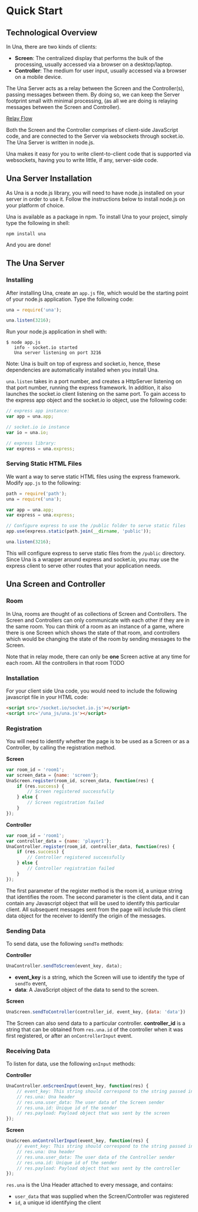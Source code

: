 Quick Start
==

## Technological Overview

In Una, there are two kinds of clients:
- **Screen**: The centralized display that performs the bulk of the processing, usually accessed via a browser on a desktop/laptop.
- **Controller**: The medium for user input, usually accessed via a browser on a mobile device. 

The Una Server acts as a relay between the Screen and the Controller(s), passing messages between them. By
doing so, we can keep the Server footprint small with minimal processing, (as all we are doing is relaying messages between the Screen and Controller).

[Relay Flow](images/relay.jpg)

Both the Screen and the Controller comprises of client-side JavaScript code, and are connected
to the Server via websockets through socket.io. The Una Server is written in node.js.

Una makes it easy for you to write client-to-client code that is supported
via websockets, having you to write little, if any, server-side code.

## Una Server Installation

As Una is a node.js library, you will need to have node.js installed on your
server in order to use it. Follow the instructions below to install
node.js on your platform of choice.

Una is available as a package in npm. To install Una to your project, simply
type the following in shell:

```shell
npm install una
```

And you are done!

## The Una Server

### Installing
After installing Una, create an `app.js` file, which would be the starting point of
your node.js application. Type the following code:

```javascript
una = require('una');

una.listen(3216);
```

Run your node.js application in shell with:
```shell
$ node app.js
   info - socket.io started
   Una server listening on port 3216
```

Note: Una is built on top of express and socket.io, hence, these dependencies are automatically installed when you install Una.

`una.listen` takes in a port number, and creates a HttpServer listening on that
port number, running the express framework. In addition, it also launches the
socket.io client listening on the same port. To gain access to the express app
object and the socket.io io object, use the following code:

```javascript
// express app instance:
var app = una.app;

// socket.io io instance
var io = una.io;

// express library:
var express = una.express;
```

### Serving Static HTML Files

We want a way to serve static HTML files using the express framework. Modify `app.js` to the following:
```javascript
path = require('path');
una = require('una');

var app = una.app;
var express = una.express;

// Configure express to use the /public folder to serve static files
app.use(express.static(path.join(__dirname, 'public'));

una.listen(3216);
```

This will configure express to serve static files from the `/public` directory.
Since Una is a wrapper around express and socket.io, you may use the express
client to serve other routes that your application needs.

## Una Screen and Controller

### Room

In Una, rooms are thought of as collections of Screen and Controllers. The Screen and Controllers can only communicate with each
other if they are in the same room. You can think of a room as an instance
of a game, where there is one Screen which shows the state of that room,
and controllers which would be changing the state of the room by
sending messages to the Screen.

Note that in relay mode, there can only be **one** Screen active at any time
for each room. All the controllers in that room TODO

### Installation

For your client side Una code, you would need to include the following 
javascript file in your HTML code:

```html
<script src='/socket.io/socket.io.js'></script>
<script src='/una_js/una.js'></script>
```

### Registration

You will need to identify whether the page is to be used as a Screen or as
a Controller, by calling the registration method. 

**Screen**

```javascript
var room_id = 'room1';
var screen_data = {name: 'screen'};
UnaScreen.register(room_id, screen_data, function(res) {
    if (res.success) {
        // Screen registered successfully
    } else {
        // Screen registration failed
    }
});
```

**Controller**

```javascript
var room_id = 'room1';
var controller_data = {name: 'player1'};
UnaController.register(room_id, controller_data, function(res) {
    if (res.success) {
        // Controller registered successfully
    } else {
        // Controller registration failed
    }
});
```

The first parameter of the register method is the room id, a unique string that identifies the room. 
The second parameter is the client data, and it can contain any Javascript object that will be used to identify this particular client.
All subsequent messages sent from the page will include this client data object for the receiver to identify the origin of the messages.


### Sending Data

To send data, use the following `sendTo` methods:

**Controller**

```javascript
UnaController.sendToScreen(event_key, data);
```

- **event_key** is a string, which the Screen will use to identify the type of `sendTo` event,
- **data**: A JavaScript object of the data to send to the screen.

**Screen**

```javascript
UnaScreen.sendToController(controller_id, event_key, {data: 'data'})
```

The Screen can also send data to a particular controller. **controller_id** is a string that can
be obtained from `res.una.id` of the controller when it was first registered,
or after an `onControllerInput` event.

### Receiving Data

To listen for data, use the following `onInput` methods:

**Controller**

```javascript
UnaController.onScreenInput(event_key, function(res) {
    // event_key: This string should correspond to the string passed in to the `sendToController` function from the Screen
    // res.una: Una header
    // res.una.user_data: The user data of the Screen sender
    // res.una.id: Unique id of the sender
    // res.payload: Payload object that was sent by the screen
});
```

**Screen**

```javascript
UnaScreen.onControllerInput(event_key, function(res) {
    // event_key: This string should correspond to the string passed in to the `sendToScreen` function from the Controller
    // res.una: Una header
    // res.una.user_data: The user data of the Controller sender
    // res.una.id: Unique id of the sender
    // res.payload: Payload object that was sent by the controller
});
```

`res.una` is the Una Header attached to every message, and contains:
- `user_data` that was supplied when the Screen/Controller was registered
- `id`, a unique id identifying the client

